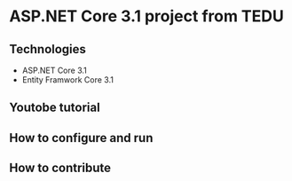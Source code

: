 # ASP.NET Core 3.1 project from TEDU	
## Technologies
- ASP.NET Core 3.1
- Entity Framwork Core 3.1
## Youtobe tutorial
## How to configure and run
## How to contribute